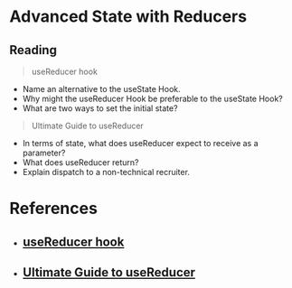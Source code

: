 # Advanced State with Reducers

## Reading

>useReducer hook

- Name an alternative to the useState Hook.
- Why might the useReducer Hook be preferable to the useState Hook?
- What are two ways to set the initial state?

>Ultimate Guide to useReducer

- In terms of state, what does useReducer expect to receive as a parameter?
- What does useReducer return?
- Explain dispatch to a non-technical recruiter.

# References

- ## [useReducer hook](https://reactjs.org/docs/hooks-reference.html#usereducer)

- ## [Ultimate Guide to useReducer](https://blog.logrocket.com/react-usereducer-hook-ultimate-guide/)
